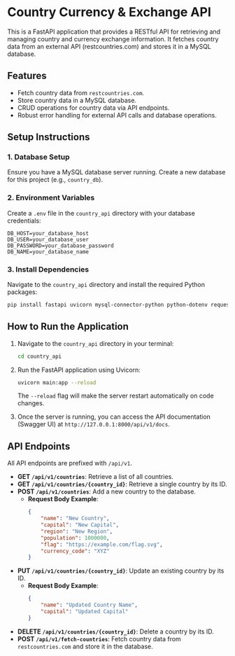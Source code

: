 # Country Currency & Exchange API

This is a FastAPI application that provides a RESTful API for retrieving and managing country and currency exchange information. It fetches country data from an external API (restcountries.com) and stores it in a MySQL database.

## Features

- Fetch country data from `restcountries.com`.
- Store country data in a MySQL database.
- CRUD operations for country data via API endpoints.
- Robust error handling for external API calls and database operations.

## Setup Instructions

### 1. Database Setup

Ensure you have a MySQL database server running. Create a new database for this project (e.g., `country_db`).

### 2. Environment Variables

Create a `.env` file in the `country_api` directory with your database credentials:

```
DB_HOST=your_database_host
DB_USER=your_database_user
DB_PASSWORD=your_database_password
DB_NAME=your_database_name
```

### 3. Install Dependencies

Navigate to the `country_api` directory and install the required Python packages:

```bash
pip install fastapi uvicorn mysql-connector-python python-dotenv requests
```

## How to Run the Application

1.  Navigate to the `country_api` directory in your terminal:

    ```bash
    cd country_api
    ```

2.  Run the FastAPI application using Uvicorn:

    ```bash
    uvicorn main:app --reload
    ```

    The `--reload` flag will make the server restart automatically on code changes.

3.  Once the server is running, you can access the API documentation (Swagger UI) at `http://127.0.0.1:8000/api/v1/docs`.

## API Endpoints

All API endpoints are prefixed with `/api/v1`.

-   **GET `/api/v1/countries`**: Retrieve a list of all countries.
-   **GET `/api/v1/countries/{country_id}`**: Retrieve a single country by its ID.
-   **POST `/api/v1/countries`**: Add a new country to the database.
    *   **Request Body Example**:
        ```json
        {
            "name": "New Country",
            "capital": "New Capital",
            "region": "New Region",
            "population": 1000000,
            "flag": "https://example.com/flag.svg",
            "currency_code": "XYZ"
        }
        ```
-   **PUT `/api/v1/countries/{country_id}`**: Update an existing country by its ID.
    *   **Request Body Example**:
        ```json
        {
            "name": "Updated Country Name",
            "capital": "Updated Capital"
        }
        ```
-   **DELETE `/api/v1/countries/{country_id}`**: Delete a country by its ID.
-   **POST `/api/v1/fetch-countries`**: Fetch country data from `restcountries.com` and store it in the database.
